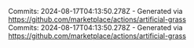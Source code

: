 Commits: 2024-08-17T04:13:50.278Z - Generated via https://github.com/marketplace/actions/artificial-grass
<br>
Commits: 2024-08-17T04:13:50.278Z - Generated via https://github.com/marketplace/actions/artificial-grass
<br>
